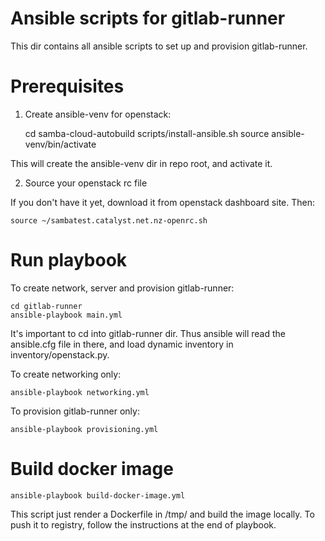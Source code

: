 # Ansible scripts for gitlab-runner

This dir contains all ansible scripts to set up and provision gitlab-runner.

# Prerequisites

1. Create ansible-venv for openstack:

    cd samba-cloud-autobuild
    scripts/install-ansible.sh
    source ansible-venv/bin/activate

This will create the ansible-venv dir in repo root, and activate it.

2. Source your openstack rc file

If you don't have it yet, download it from openstack dashboard site. Then:

    source ~/sambatest.catalyst.net.nz-openrc.sh

# Run playbook
To create network, server and provision gitlab-runner:

    cd gitlab-runner
    ansible-playbook main.yml

It's important to cd into gitlab-runner dir. Thus ansible will read the ansible.cfg file
in there, and load dynamic inventory in inventory/openstack.py.

To create networking only:

    ansible-playbook networking.yml

To provision gitlab-runner only:

    ansible-playbook provisioning.yml

# Build docker image

    ansible-playbook build-docker-image.yml

This script just render a Dockerfile in /tmp/ and build the image locally.
To push it to registry, follow the instructions at the end of playbook.
